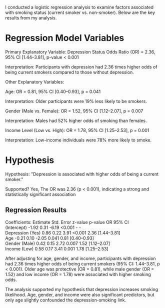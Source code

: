 I conducted a logistic regression analysis to examine factors associated with smoking status (current smoker vs. non-smoker). Below are the key results from my analysis.

# Regression Model Variables

Primary Explanatory Variable: Depression Status
Odds Ratio (OR) = 2.36, 95% CI [1.44–3.81], p-value < 0.001

Interpretation: Participants with depression had 2.36 times higher odds of being current smokers compared to those without depression.

Other Explanatory Variables:

Age: OR = 0.81, 95% CI [0.40–0.93], p = 0.041

Interpretation: Older participants were 19% less likely to be smokers.

Gender (Male vs. Female): OR = 1.52, 95% CI [1.12–2.07], p = 0.007

Interpretation: Males had 52% higher odds of smoking than females.

Income Level (Low vs. High): OR = 1.78, 95% CI [1.25–2.53], p = 0.001

Interpretation: Low-income individuals were 78% more likely to smoke.

# Hypothesis
Hypothesis: "Depression is associated with higher odds of being a current smoker."

Supported? Yes, The OR was 2.36 (p < 0.001), indicating a strong and statistically significant association

## Regression Results
Coefficients:
                Estimate  Std. Error  z-value  p-value    OR     95% CI  
(Intercept)     -1.92     0.31        -6.19    <0.001     -      -  
Depression (Yes) 0.86     0.22         3.91    <0.001    2.36   [1.44–3.81]  
Age             -0.21     0.10        -2.05    0.041      0.81  [0.40–0.93]  
Gender (Male)    0.42     0.15         2.72    0.007      1.52  [1.12–2.07]  
Income (Low)     0.58     0.17         3.41    0.001      1.78  [1.25–2.53] 

After adjusting for age, gender, and income, participants with depression had 2.36 times higher odds of being current smokers (95% CI: 1.44–3.81, p < 0.001). Older age was protective (OR = 0.81), while male gender (OR = 1.52) and low income (OR = 1.78) were associated with higher smoking odds.

The analysis supported my hypothesis that depression increases smoking likelihood. Age, gender, and income were also significant predictors, but only age slightly confounded the depression-smoking link.
